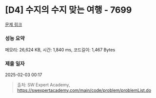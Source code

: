 # [D4] 수지의 수지 맞는 여행 - 7699 

[문제 링크](https://swexpertacademy.com/main/code/problem/problemDetail.do?contestProbId=AWqUzj0arpkDFARG) 

### 성능 요약

메모리: 26,624 KB, 시간: 1,840 ms, 코드길이: 1,467 Bytes

### 제출 일자

2025-02-03 00:17



> 출처: SW Expert Academy, https://swexpertacademy.com/main/code/problem/problemList.do